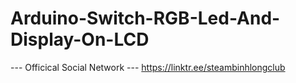 # Arduino-Switch-RGB-Led-And-Display-On-LCD
--- Officical Social Network ---
https://linktr.ee/steambinhlongclub
